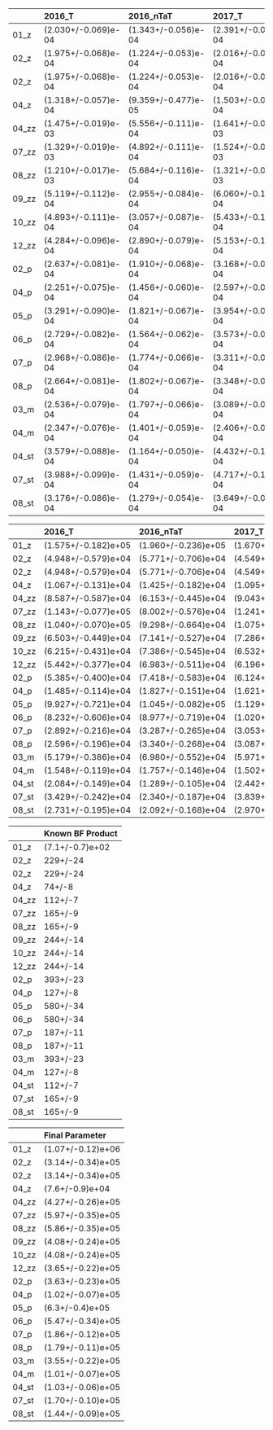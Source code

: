 |       | 2016_T              | 2016_nTaT           | 2017_T              | 2017_nTaT           | 2018_T              | 2018_nTaT           |
|:------|:--------------------|:--------------------|:--------------------|:--------------------|:--------------------|:--------------------|
| 01_z  | (2.030+/-0.069)e-04 | (1.343+/-0.056)e-04 | (2.391+/-0.078)e-04 | (1.332+/-0.058)e-04 | (2.163+/-0.069)e-04 | (1.145+/-0.050)e-04 |
| 02_z  | (1.975+/-0.068)e-04 | (1.224+/-0.053)e-04 | (2.016+/-0.065)e-04 | (1.264+/-0.052)e-04 | (1.817+/-0.063)e-04 | (1.099+/-0.049)e-04 |
| 02_z  | (1.975+/-0.068)e-04 | (1.224+/-0.053)e-04 | (2.016+/-0.065)e-04 | (1.264+/-0.052)e-04 | (1.817+/-0.063)e-04 | (1.099+/-0.049)e-04 |
| 04_z  | (1.318+/-0.057)e-04 | (9.359+/-0.477)e-05 | (1.503+/-0.061)e-04 | (8.809+/-0.466)e-05 | (1.330+/-0.057)e-04 | (9.462+/-0.479)e-05 |
| 04_zz | (1.475+/-0.019)e-03 | (5.556+/-0.111)e-04 | (1.641+/-0.021)e-03 | (5.254+/-0.115)e-04 | (1.381+/-0.019)e-03 | (4.651+/-0.108)e-04 |
| 07_zz | (1.329+/-0.019)e-03 | (4.892+/-0.111)e-04 | (1.524+/-0.021)e-03 | (5.500+/-0.119)e-04 | (1.208+/-0.018)e-03 | (5.322+/-0.115)e-04 |
| 08_zz | (1.210+/-0.017)e-03 | (5.684+/-0.116)e-04 | (1.321+/-0.019)e-03 | (5.824+/-0.121)e-04 | (1.150+/-0.017)e-03 | (5.497+/-0.118)e-04 |
| 09_zz | (5.119+/-0.112)e-04 | (2.955+/-0.084)e-04 | (6.060+/-0.118)e-04 | (2.795+/-0.079)e-04 | (5.169+/-0.116)e-04 | (2.761+/-0.084)e-04 |
| 10_zz | (4.893+/-0.111)e-04 | (3.057+/-0.087)e-04 | (5.433+/-0.112)e-04 | (2.994+/-0.082)e-04 | (5.136+/-0.109)e-04 | (2.942+/-0.082)e-04 |
| 12_zz | (4.284+/-0.096)e-04 | (2.890+/-0.079)e-04 | (5.153+/-0.114)e-04 | (2.606+/-0.080)e-04 | (4.127+/-0.103)e-04 | (2.688+/-0.083)e-04 |
| 02_p  | (2.637+/-0.081)e-04 | (1.910+/-0.068)e-04 | (3.168+/-0.088)e-04 | (1.899+/-0.068)e-04 | (2.501+/-0.079)e-04 | (1.310+/-0.057)e-04 |
| 04_p  | (2.251+/-0.075)e-04 | (1.456+/-0.060)e-04 | (2.597+/-0.081)e-04 | (1.633+/-0.064)e-04 | (2.268+/-0.075)e-04 | (1.427+/-0.059)e-04 |
| 05_p  | (3.291+/-0.090)e-04 | (1.821+/-0.067)e-04 | (3.954+/-0.090)e-04 | (1.965+/-0.062)e-04 | (3.042+/-0.083)e-04 | (2.035+/-0.067)e-04 |
| 06_p  | (2.729+/-0.082)e-04 | (1.564+/-0.062)e-04 | (3.573+/-0.095)e-04 | (1.775+/-0.066)e-04 | (2.761+/-0.083)e-04 | (1.568+/-0.062)e-04 |
| 07_p  | (2.968+/-0.086)e-04 | (1.774+/-0.066)e-04 | (3.311+/-0.092)e-04 | (1.806+/-0.067)e-04 | (2.933+/-0.081)e-04 | (1.779+/-0.063)e-04 |
| 08_p  | (2.664+/-0.081)e-04 | (1.802+/-0.067)e-04 | (3.348+/-0.085)e-04 | (1.777+/-0.061)e-04 | (2.585+/-0.082)e-04 | (1.709+/-0.066)e-04 |
| 03_m  | (2.536+/-0.079)e-04 | (1.797+/-0.066)e-04 | (3.089+/-0.087)e-04 | (1.781+/-0.066)e-04 | (2.329+/-0.076)e-04 | (1.514+/-0.061)e-04 |
| 04_m  | (2.347+/-0.076)e-04 | (1.401+/-0.059)e-04 | (2.406+/-0.078)e-04 | (1.745+/-0.066)e-04 | (2.102+/-0.072)e-04 | (1.375+/-0.058)e-04 |
| 04_st | (3.579+/-0.088)e-04 | (1.164+/-0.050)e-04 | (4.432+/-0.105)e-04 | (1.037+/-0.050)e-04 | (3.704+/-0.096)e-04 | (1.083+/-0.051)e-04 |
| 07_st | (3.988+/-0.099)e-04 | (1.431+/-0.059)e-04 | (4.717+/-0.110)e-04 | (1.347+/-0.058)e-04 | (3.731+/-0.095)e-04 | (1.250+/-0.055)e-04 |
| 08_st | (3.176+/-0.086)e-04 | (1.279+/-0.054)e-04 | (3.649+/-0.095)e-04 | (1.396+/-0.058)e-04 | (3.002+/-0.086)e-04 | (1.083+/-0.051)e-04 |


|       | 2016_T              | 2016_nTaT           | 2017_T              | 2017_nTaT           | 2018_T              | 2018_nTaT           |
|:------|:--------------------|:--------------------|:--------------------|:--------------------|:--------------------|:--------------------|
| 01_z  | (1.575+/-0.182)e+05 | (1.960+/-0.236)e+05 | (1.670+/-0.193)e+05 | (1.705+/-0.207)e+05 | (1.725+/-0.200)e+05 | (2.022+/-0.249)e+05 |
| 02_z  | (4.948+/-0.579)e+04 | (5.771+/-0.706)e+04 | (4.549+/-0.530)e+04 | (5.224+/-0.634)e+04 | (4.681+/-0.551)e+04 | (6.267+/-0.780)e+04 |
| 02_z  | (4.948+/-0.579)e+04 | (5.771+/-0.706)e+04 | (4.549+/-0.530)e+04 | (5.224+/-0.634)e+04 | (4.681+/-0.551)e+04 | (6.267+/-0.780)e+04 |
| 04_z  | (1.067+/-0.131)e+04 | (1.425+/-0.182)e+04 | (1.095+/-0.134)e+04 | (1.176+/-0.151)e+04 | (1.107+/-0.136)e+04 | (1.743+/-0.226)e+04 |
| 04_zz | (8.587+/-0.587)e+04 | (6.153+/-0.445)e+04 | (9.043+/-0.618)e+04 | (5.690+/-0.415)e+04 | (8.098+/-0.553)e+04 | (5.100+/-0.371)e+04 |
| 07_zz | (1.143+/-0.077)e+05 | (8.002+/-0.576)e+04 | (1.241+/-0.083)e+05 | (8.798+/-0.631)e+04 | (1.046+/-0.070)e+05 | (8.620+/-0.613)e+04 |
| 08_zz | (1.040+/-0.070)e+05 | (9.298+/-0.664)e+04 | (1.075+/-0.072)e+05 | (9.316+/-0.666)e+04 | (9.959+/-0.671)e+04 | (8.903+/-0.633)e+04 |
| 09_zz | (6.503+/-0.449)e+04 | (7.141+/-0.527)e+04 | (7.286+/-0.497)e+04 | (6.605+/-0.486)e+04 | (6.614+/-0.456)e+04 | (6.606+/-0.488)e+04 |
| 10_zz | (6.215+/-0.431)e+04 | (7.386+/-0.545)e+04 | (6.532+/-0.448)e+04 | (7.074+/-0.519)e+04 | (6.572+/-0.450)e+04 | (7.039+/-0.513)e+04 |
| 12_zz | (5.442+/-0.377)e+04 | (6.983+/-0.511)e+04 | (6.196+/-0.428)e+04 | (6.157+/-0.460)e+04 | (5.281+/-0.369)e+04 | (6.431+/-0.476)e+04 |
| 02_p  | (5.385+/-0.400)e+04 | (7.418+/-0.583)e+04 | (6.124+/-0.448)e+04 | (7.212+/-0.568)e+04 | (5.145+/-0.382)e+04 | (5.038+/-0.412)e+04 |
| 04_p  | (1.485+/-0.114)e+04 | (1.827+/-0.151)e+04 | (1.621+/-0.123)e+04 | (2.003+/-0.164)e+04 | (1.507+/-0.115)e+04 | (1.772+/-0.146)e+04 |
| 05_p  | (9.927+/-0.721)e+04 | (1.045+/-0.082)e+05 | (1.129+/-0.080)e+05 | (1.103+/-0.084)e+05 | (9.244+/-0.668)e+04 | (1.156+/-0.089)e+05 |
| 06_p  | (8.232+/-0.606)e+04 | (8.977+/-0.719)e+04 | (1.020+/-0.074)e+05 | (9.962+/-0.787)e+04 | (8.388+/-0.615)e+04 | (8.908+/-0.709)e+04 |
| 07_p  | (2.892+/-0.216)e+04 | (3.287+/-0.265)e+04 | (3.053+/-0.227)e+04 | (3.273+/-0.263)e+04 | (2.879+/-0.213)e+04 | (3.265+/-0.258)e+04 |
| 08_p  | (2.596+/-0.196)e+04 | (3.340+/-0.268)e+04 | (3.087+/-0.227)e+04 | (3.220+/-0.255)e+04 | (2.538+/-0.192)e+04 | (3.135+/-0.253)e+04 |
| 03_m  | (5.179+/-0.386)e+04 | (6.980+/-0.552)e+04 | (5.971+/-0.437)e+04 | (6.765+/-0.536)e+04 | (4.790+/-0.358)e+04 | (5.821+/-0.467)e+04 |
| 04_m  | (1.548+/-0.119)e+04 | (1.757+/-0.146)e+04 | (1.502+/-0.115)e+04 | (2.141+/-0.174)e+04 | (1.397+/-0.108)e+04 | (1.708+/-0.141)e+04 |
| 04_st | (2.084+/-0.149)e+04 | (1.289+/-0.105)e+04 | (2.442+/-0.174)e+04 | (1.123+/-0.095)e+04 | (2.173+/-0.156)e+04 | (1.187+/-0.099)e+04 |
| 07_st | (3.429+/-0.242)e+04 | (2.340+/-0.187)e+04 | (3.839+/-0.268)e+04 | (2.155+/-0.174)e+04 | (3.232+/-0.228)e+04 | (2.024+/-0.163)e+04 |
| 08_st | (2.731+/-0.195)e+04 | (2.092+/-0.168)e+04 | (2.970+/-0.210)e+04 | (2.233+/-0.179)e+04 | (2.600+/-0.186)e+04 | (1.754+/-0.145)e+04 |


|       | Known BF Product   |
|:------|:-------------------|
| 01_z  | (7.1+/-0.7)e+02    |
| 02_z  | 229+/-24           |
| 02_z  | 229+/-24           |
| 04_z  | 74+/-8             |
| 04_zz | 112+/-7            |
| 07_zz | 165+/-9            |
| 08_zz | 165+/-9            |
| 09_zz | 244+/-14           |
| 10_zz | 244+/-14           |
| 12_zz | 244+/-14           |
| 02_p  | 393+/-23           |
| 04_p  | 127+/-8            |
| 05_p  | 580+/-34           |
| 06_p  | 580+/-34           |
| 07_p  | 187+/-11           |
| 08_p  | 187+/-11           |
| 03_m  | 393+/-23           |
| 04_m  | 127+/-8            |
| 04_st | 112+/-7            |
| 07_st | 165+/-9            |
| 08_st | 165+/-9            |


|       | Final Parameter   |
|:------|:------------------|
| 01_z  | (1.07+/-0.12)e+06 |
| 02_z  | (3.14+/-0.34)e+05 |
| 02_z  | (3.14+/-0.34)e+05 |
| 04_z  | (7.6+/-0.9)e+04   |
| 04_zz | (4.27+/-0.26)e+05 |
| 07_zz | (5.97+/-0.35)e+05 |
| 08_zz | (5.86+/-0.35)e+05 |
| 09_zz | (4.08+/-0.24)e+05 |
| 10_zz | (4.08+/-0.24)e+05 |
| 12_zz | (3.65+/-0.22)e+05 |
| 02_p  | (3.63+/-0.23)e+05 |
| 04_p  | (1.02+/-0.07)e+05 |
| 05_p  | (6.3+/-0.4)e+05   |
| 06_p  | (5.47+/-0.34)e+05 |
| 07_p  | (1.86+/-0.12)e+05 |
| 08_p  | (1.79+/-0.11)e+05 |
| 03_m  | (3.55+/-0.22)e+05 |
| 04_m  | (1.01+/-0.07)e+05 |
| 04_st | (1.03+/-0.06)e+05 |
| 07_st | (1.70+/-0.10)e+05 |
| 08_st | (1.44+/-0.09)e+05 |
